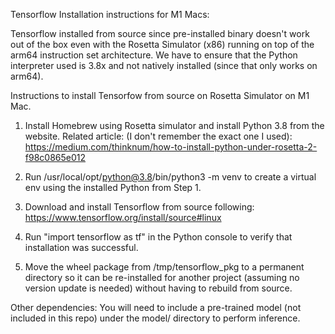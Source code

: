 Tensorflow Installation instructions for M1 Macs:

Tensorflow installed from source since pre-installed binary doesn't work out of the box even with the Rosetta Simulator (x86) running on top of the arm64 instruction set architecture. We have to ensure that the Python interpreter used is 3.8x and not natively installed (since that only works on arm64).

Instructions to install Tensorfow from source on Rosetta Simulator on M1 Mac.

1. Install Homebrew using Rosetta simulator and install Python 3.8 from the website. Related article:  (I don't remember the exact one I used): https://medium.com/thinknum/how-to-install-python-under-rosetta-2-f98c0865e012

2. Run /usr/local/opt/python@3.8/bin/python3 -m venv <directory name> to create a virtual env using the installed Python from Step 1.

3. Download and install Tensorflow from source following: https://www.tensorflow.org/install/source#linux

4. Run "import tensorflow as tf" in the Python console to verify that installation was successful.

4. Move the wheel package from /tmp/tensorflow_pkg to a permanent directory so it can be re-installed for another project (assuming no version update is needed) without having to rebuild from source.


Other dependencies:
You will need to include a pre-trained model (not included in this repo) under the model/ directory to perform inference.